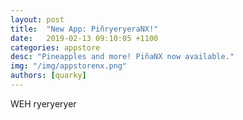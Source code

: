 ```yaml
---
layout: post
title:  "New App: PiñryeryeraNX!"
date:   2019-02-13 09:10:05 +1100
categories: appstore
desc: "Pineapples and more! PiñaNX now available."
img: "/img/appstorenx.png"
authors: [quarky]
---
```

WEH
ryeryeryer
